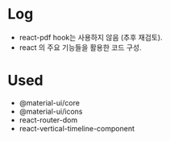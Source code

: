 # Log
- react-pdf hook는 사용하지 않음 (추후 재검토).
- react 의 주요 기능들을 활용한 코드 구성.

# Used
- @material-ui/core 
- @material-ui/icons
- react-router-dom
- react-vertical-timeline-component